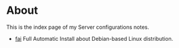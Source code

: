 # About
This is the index page of my Server configurations notes.

* [fai]() Full Automatic Install about Debian-based Linux distribution.